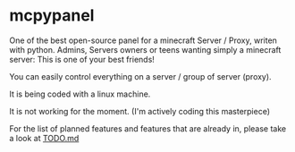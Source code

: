 # mcpypanel
One of the best open-source panel for a minecraft Server / Proxy, writen with python.
Admins, Servers owners or teens wanting simply a minecraft server: This is one of your best friends!

You can easily control everything on a server / group of server (proxy).

It is being coded with a linux machine.

It is not working for the moment. (I'm actively coding this masterpiece)

For the list of planned features and features that are already in, please take a look at [TODO.md](TODO.md)
